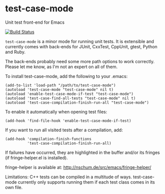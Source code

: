 test-case-mode
==============

Unit test front-end for Emacs

[![Build Status](https://travis-ci.org/nschum/test-case-mode.png?branch=master)](https://travis-ci.org/nschum/test-case-mode)

`test-case-mode` is a minor mode for running unit tests.  It is extensible and
currently comes with back-ends for JUnit, CxxTest, CppUnit, gtest, Python and
Ruby.

The back-ends probably need some more path options to work correctly.
Please let me know, as I'm not an expert on all of them.

To install test-case-mode, add the following to your .emacs:

    (add-to-list 'load-path "/path/to/test-case-mode")
    (autoload 'test-case-mode "test-case-mode" nil t)
    (autoload 'enable-test-case-mode-if-test "test-case-mode")
    (autoload 'test-case-find-all-tests "test-case-mode" nil t)
    (autoload 'test-case-compilation-finish-run-all "test-case-mode")

To enable it automatically when opening test files:

    (add-hook 'find-file-hook 'enable-test-case-mode-if-test)

If you want to run all visited tests after a compilation, add:

    (add-hook 'compilation-finish-functions
              'test-case-compilation-finish-run-all)

If failures have occurred, they are highlighted in the buffer and/or its
fringes (if fringe-helper.el is installed).

fringe-helper is available at:
http://nschum.de/src/emacs/fringe-helper/

Limitations:
C++ tests can be compiled in a multitude of ways.  test-case-mode currently
only supports running them if each test class comes in its own file.
